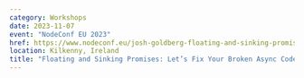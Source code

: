 ```yaml
---
category: Workshops
date: 2023-11-07
event: "NodeConf EU 2023"
href: https://www.nodeconf.eu/josh-goldberg-floating-and-sinking-promises-lets-fix-your-broken-async-code
location: Kilkenny, Ireland
title: "Floating and Sinking Promises: Let’s Fix Your Broken Async Code"
---
```

